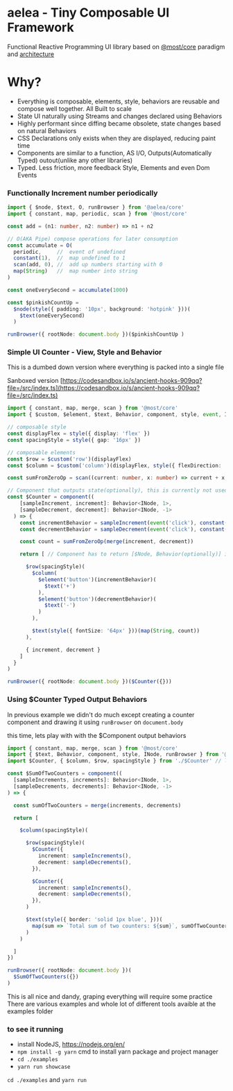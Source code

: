 # aelea - Tiny Composable UI Framework
Functional Reactive Programming UI library based on [@most/core](https://github.com/mostjs/core) paradigm and [architecture](https://github.com/cujojs/most/wiki/Architecture)

# Why?
- Everything is composable, elements, style, behaviors are reusable and compose well together. All Built to scale
- State UI naturally using Streams and changes declared using Behaviors
- Highly performant since diffing became obsolete, state changes based on natural Behaviors
- CSS Declarations only exists when they are displayed, reducing paint time
- Components are similar to a function, AS I/O, Outputs(Automatically Typed) outout(unlike any other libraries)
- Typed. Less friction, more feedback Style, Elements and even Dom Events



### Functionally Increment number periodically
```typescript
import { $node, $text, O, runBrowser } from '@aelea/core'
import { constant, map, periodic, scan } from '@most/core'

const add = (n1: number, n2: number) => n1 + n2

// O(AKA Pipe) compose operations for later consumption
const accumulate = O(
  periodic,     //  event of undefined
  constant(1),  //  map undefined to 1
  scan(add, 0), //  add up numbers starting with 0
  map(String)   //  map number into string
)

const oneEverySecond = accumulate(1000)

const $pinkishCountUp =
  $node(style({ padding: '10px', background: 'hotpink' }))(
    $text(oneEverySecond)
  )

runBrowser({ rootNode: document.body })($pinkishCountUp )
```

### Simple UI Counter - View, Style and Behavior
This is a dumbed down version where everything is packed into a single file

Sanboxed version [https://codesandbox.io/s/ancient-hooks-909qq?file=/src/index.ts](https://codesandbox.io/s/ancient-hooks-909qq?file=/src/index.ts)

```typescript
import { constant, map, merge, scan } from '@most/core'
import { $custom, $element, $text, Behavior, component, style, event, INode, runBrowser } from '@aelea/core'

// composable style
const displayFlex = style({ display: 'flex' })
const spacingStyle = style({ gap: '16px' })

// composable elements
const $row = $custom('row')(displayFlex)
const $column = $custom('column')(displayFlex, style({ flexDirection: 'column' }))

const sumFromZeroOp = scan((current: number, x: number) => current + x, 0)

// Component that outputs state(optionally), this is currently not used anywhere, see next example to see it being consumed
const $Counter = component((
    [sampleIncrement, increment]: Behavior<INode, 1>,
    [sampleDecrement, decrement]: Behavior<INode, -1>
  ) => {
    const incrementBehavior = sampleIncrement(event('click'), constant(1))
    const decrementBehavior = sampleDecrement(event('click'), constant(-1))

    const count = sumFromZeroOp(merge(increment, decrement))

    return [ // Component has to return [$Node, Behavior(optionally)] in the next example we will use these outputted behaviors

      $row(spacingStyle)(
        $column(
          $element('button')(incrementBehavior)(
            $text('+')
          ),
          $element('button')(decrementBehavior)(
            $text('-')
          )
        ),

        $text(style({ fontSize: '64px' }))(map(String, count))
      ),

      { increment, decrement }
    ]
  }
)

runBrowser({ rootNode: document.body })($Counter({}))


```

### Using $Counter Typed Output Behaviors
In previous example we didn't do much except creating a counter component and drawing it using `runBrowser` on `document.body`

this time, lets play with with the $Component output behaviors
```typescript
import { constant, map, merge, scan } from '@most/core'
import { $text, Behavior, component, style, INode, runBrowser } from '@aelea/core'
import $Counter, { $column, $row, spacingStyle } from './$Counter' // lets assume we default export $Counter and a few reusable $node's and style instead

const $SumOfTwoCounters = component((
  [sampleIncrements, increments]: Behavior<INode, 1>,
  [sampleDecrements, decrements]: Behavior<INode, -1>
) => {

  const sumOfTwoCounters = merge(increments, decrements)

  return [

    $column(spacingStyle)(

      $row(spacingStyle)(
        $Counter({
          increment: sampleIncrements(),
          decrement: sampleDecrements(),
        }),

        $Counter({
          increment: sampleIncrements(),
          decrement: sampleDecrements(),
        }),
      )

      $text(style({ border: 'solid 1px blue', }))(
        map(sum => `Total sum of two counters: ${sum}`, sumOfTwoCounters)
      )
    )

  ]
})

runBrowser({ rootNode: document.body })(
  $SumOfTwoCounters({})
)

```

This is all nice and dandy, graping everything will require some practice
There are various examples and whole lot of different tools avaible at the examples folder

### to see it running

- install NodeJS, https://nodejs.org/en/
- `npm install -g yarn` cmd to install yarn package and project manager
- `cd ./examples`
- `yarn run showcase`


`cd ./examples` and `yarn run`